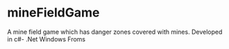 # mineFieldGame
A mine field game which has danger zones covered with mines. Developed in c#- .Net Windows Froms 
